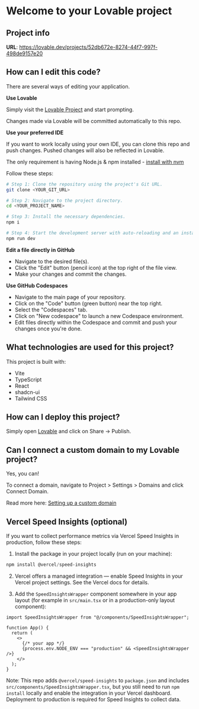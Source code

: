 # Welcome to your Lovable project

## Project info

**URL**: https://lovable.dev/projects/52db672e-8274-44f7-997f-498de9157e20

## How can I edit this code?

There are several ways of editing your application.

**Use Lovable**

Simply visit the [Lovable Project](https://lovable.dev/projects/52db672e-8274-44f7-997f-498de9157e20) and start prompting.

Changes made via Lovable will be committed automatically to this repo.

**Use your preferred IDE**

If you want to work locally using your own IDE, you can clone this repo and push changes. Pushed changes will also be reflected in Lovable.

The only requirement is having Node.js & npm installed - [install with nvm](https://github.com/nvm-sh/nvm#installing-and-updating)

Follow these steps:

```sh
# Step 1: Clone the repository using the project's Git URL.
git clone <YOUR_GIT_URL>

# Step 2: Navigate to the project directory.
cd <YOUR_PROJECT_NAME>

# Step 3: Install the necessary dependencies.
npm i

# Step 4: Start the development server with auto-reloading and an instant preview.
npm run dev
```

**Edit a file directly in GitHub**

- Navigate to the desired file(s).
- Click the "Edit" button (pencil icon) at the top right of the file view.
- Make your changes and commit the changes.

**Use GitHub Codespaces**

- Navigate to the main page of your repository.
- Click on the "Code" button (green button) near the top right.
- Select the "Codespaces" tab.
- Click on "New codespace" to launch a new Codespace environment.
- Edit files directly within the Codespace and commit and push your changes once you're done.

## What technologies are used for this project?

This project is built with:

- Vite
- TypeScript
- React
- shadcn-ui
- Tailwind CSS

## How can I deploy this project?

Simply open [Lovable](https://lovable.dev/projects/52db672e-8274-44f7-997f-498de9157e20) and click on Share -> Publish.

## Can I connect a custom domain to my Lovable project?

Yes, you can!

To connect a domain, navigate to Project > Settings > Domains and click Connect Domain.

Read more here: [Setting up a custom domain](https://docs.lovable.dev/features/custom-domain#custom-domain)

## Vercel Speed Insights (optional)

If you want to collect performance metrics via Vercel Speed Insights in production, follow these steps:

1. Install the package in your project locally (run on your machine):

```powershell
npm install @vercel/speed-insights
```

2. Vercel offers a managed integration — enable Speed Insights in your Vercel project settings. See the Vercel docs for details.

3. Add the `SpeedInsightsWrapper` component somewhere in your app layout (for example in `src/main.tsx` or in a production-only layout component):

```tsx
import SpeedInsightsWrapper from "@/components/SpeedInsightsWrapper";

function App() {
  return (
    <>
      {/* your app */}
      {process.env.NODE_ENV === "production" && <SpeedInsightsWrapper />}
    </>
  );
}
```

Note: This repo adds `@vercel/speed-insights` to `package.json` and includes `src/components/SpeedInsightsWrapper.tsx`, but you still need to run `npm install` locally and enable the integration in your Vercel dashboard. Deployment to production is required for Speed Insights to collect data.
